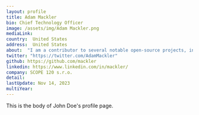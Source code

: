 ```yaml
---
layout: profile
title: Adam Mackler
bio: Chief Technology Officer
image: /assets/img/Adam Mackler.png
mediaLink:
country:  United States
address:  United States
about:  "I am a contributor to several notable open-source projects, including bitcoinj, the leading Java library for Bitcoin functionality, and slick-pg, the PostgreSQL-specific extension to Slick, the Scala database interface, as well as being the founder of several open-source projects, hosted under my name on github, gitlab and bitbucket."
twitter: "https://twitter.com/AdamMackler"
github: https://github.com/mackler
linkedin: https://www.linkedin.com/in/mackler/
company: SCOPE 120 s.r.o.
detail:
lastUpdate: Nov 14, 2023
multiYear:
---
```


This is the body of John Doe's profile page.
